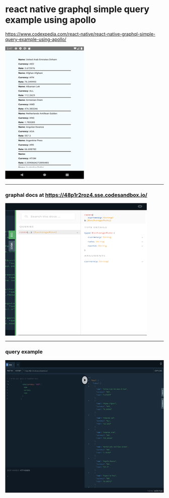 # react native graphql simple query example using apollo

https://www.codexpedia.com/react-native/react-native-graphql-simple-query-example-using-apollo/

<img src="https://github.com/codexpedia/react_native_graphql_apollo_example/blob/master/screenshots/currency_rate_list.png" width="250" height="420" /> 

<hr/>

### graphal docs at https://48p1r2roz4.sse.codesandbox.io/
<img src="https://github.com/codexpedia/react_native_graphql_apollo_example/blob/master/screenshots/docs.png" width="450" height="420" /> 
<hr/>

### query example
<img src="https://github.com/codexpedia/react_native_graphql_apollo_example/blob/master/screenshots/query.png" width="850" height="420" /> 
